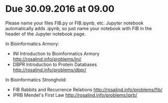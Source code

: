 # Due 30.09.2016 at 09.00

Please name your files FIB.py or FIB.ipynb, etc. Jupyter notebook automatically adds .ipynb, so just name your notebook with FIB in the header of the Jupyter notebook page.

In Bioinformatics Armory:

- INI	Introduction to Bioinformatics Armory	http://rosalind.info/problems/ini/
- DBPR	Introduction to Protein Databases	http://rosalind.info/problems/dbpr/

In Bioinformatics Stronghold:

- FIB	Rabbits and Recurrence Relations	http://rosalind.info/problems/fib/
- IPRB	Mendel's First Law	http://rosalind.info/problems/iprb/

